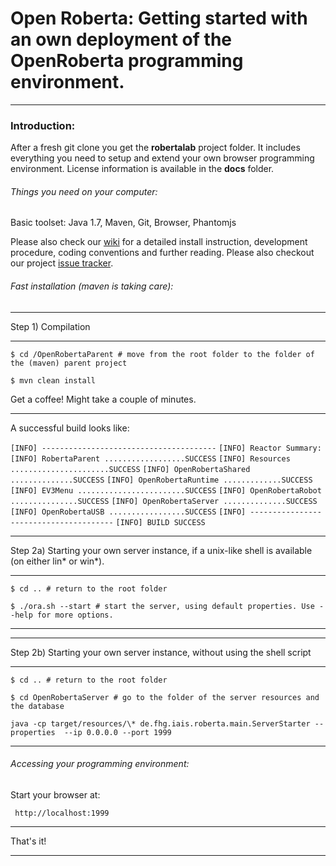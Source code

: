 # Open Roberta: Getting started with an own deployment of the OpenRoberta programming environment.
***


### Introduction: ###
After a fresh git clone you get the **robertalab** project folder.
It includes everything you need to setup and extend your own browser programming environment. License information is available in the **docs** folder.

###### Things you need on your computer: ######
Basic toolset: Java 1.7, Maven, Git, Browser, Phantomjs


Please also check our [wiki](http://wiki.open-roberta.org) for a detailed install instruction, development procedure, coding conventions and further reading. Please also checkout our project [issue tracker](http://jira.open-roberta.org).

###### Fast installation (maven is taking care): ######
***

Step 1) Compilation

***


``$ cd /OpenRobertaParent # move from the root folder to the folder of the (maven) parent project``

``$ mvn clean install  ``

Get a coffee! Might take a couple of minutes.

***

A successful build looks like:

``[INFO] ---------------------------------------``
``[INFO] Reactor Summary:``
``[INFO] RobertaParent ..................SUCCESS``
``[INFO] Resources ......................SUCCESS``
``[INFO] OpenRobertaShared ..............SUCCESS``
``[INFO] OpenRobertaRuntime .............SUCCESS``
``[INFO] EV3Menu ........................SUCCESS``
``[INFO] OpenRobertaRobot ...............SUCCESS``
``[INFO] OpenRobertaServer ..............SUCCESS``
``[INFO] OpenRobertaUSB .................SUCCESS``
``[INFO] ---------------------------------------``
``[INFO] BUILD SUCCESS``

***

Step 2a) Starting your own server instance, if a unix-like shell is available (on either lin* or win*).

***

``$ cd .. # return to the root folder``


``$ ./ora.sh --start # start the server, using default properties. Use --help for more options.``

***

***

Step 2b) Starting your own server instance, without using the shell script

***

``$ cd .. # return to the root folder``

``$ cd OpenRobertaServer # go to the folder of the server resources and the database``

``java -cp target/resources/\* de.fhg.iais.roberta.main.ServerStarter --properties  --ip 0.0.0.0 --port 1999``

***

###### Accessing your programming environment: ######
Start your browser at:

`` http://localhost:1999``

***

That's it!

***
